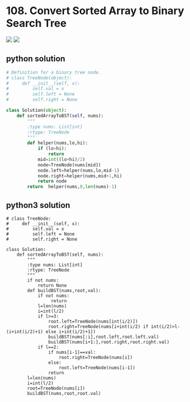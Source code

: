 # 108. Convert Sorted Array to Binary Search Tree
<img src="https://github.com/vampire1996/LeetCode/blob/master/Problems/101-200/108.%20Convert%20Sorted%20Array%20to%20Binary%20Search%20Tree/problem.png"/>
<img src="https://github.com/vampire1996/LeetCode/blob/master/Problems/101-200/108.%20Convert%20Sorted%20Array%20to%20Binary%20Search%20Tree/example.png"/>


## python solution
```python
# Definition for a binary tree node.
# class TreeNode(object):
#     def __init__(self, x):
#         self.val = x
#         self.left = None
#         self.right = None

class Solution(object):
    def sortedArrayToBST(self, nums):
        """
        :type nums: List[int]
        :rtype: TreeNode
        """
        def helper(nums,lo,hi):
            if (lo>hi):
                return
            mid=int((lo+hi)/2)
            node=TreeNode(nums[mid])
            node.left=helper(nums,lo,mid-1)
            node.right=helper(nums,mid+1,hi)
            return node
        return  helper(nums,0,len(nums)-1)  
```


## python3 solution
```python3
# class TreeNode:
#     def __init__(self, x):
#         self.val = x
#         self.left = None
#         self.right = None

class Solution:
    def sortedArrayToBST(self, nums):
        """
        :type nums: List[int]
        :rtype: TreeNode
        """
        if not nums:
            return None
        def buildBST(nums,root,val):
            if not nums:
                 return
            l=len(nums)
            i=int(l/2) 
            if l>=3:
                root.left=TreeNode(nums[int(i/2)])
                root.right=TreeNode(nums[i+int(i/2) if int(i/2)>l-(i+int(i/2)+1) else i+int(i/2)+1]) 
                buildBST(nums[:i],root.left,root.left.val)
                buildBST(nums[i+1:],root.right,root.right.val)
            if l==2:
                if nums[i-1]==val:
                    root.right=TreeNode(nums[i])
                else:
                    root.left=TreeNode(nums[i-1])
                return
        l=len(nums)
        i=int(l/2) 
        root=TreeNode(nums[i])  
        buildBST(nums,root,root.val)
```
